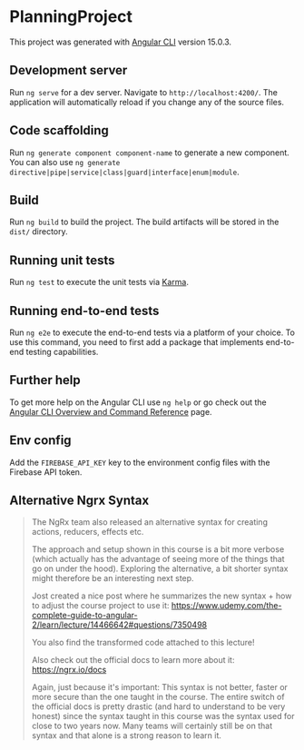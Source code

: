# PlanningProject

This project was generated with [Angular CLI](https://github.com/angular/angular-cli) version 15.0.3.

## Development server

Run `ng serve` for a dev server. Navigate to `http://localhost:4200/`. The application will automatically reload if you
change any of the source files.

## Code scaffolding

Run `ng generate component component-name` to generate a new component. You can also
use `ng generate directive|pipe|service|class|guard|interface|enum|module`.

## Build

Run `ng build` to build the project. The build artifacts will be stored in the `dist/` directory.

## Running unit tests

Run `ng test` to execute the unit tests via [Karma](https://karma-runner.github.io).

## Running end-to-end tests

Run `ng e2e` to execute the end-to-end tests via a platform of your choice. To use this command, you need to first add a
package that implements end-to-end testing capabilities.

## Further help

To get more help on the Angular CLI use `ng help` or go check out
the [Angular CLI Overview and Command Reference](https://angular.io/cli) page.

## Env config

Add the `FIREBASE_API_KEY` key to the environment config files with the Firebase API token.

## Alternative Ngrx Syntax

> The NgRx team also released an alternative syntax for creating actions, reducers, effects etc.
>
> The approach and setup shown in this course is a bit more verbose (which actually has the advantage of seeing more of
> the things that go on under the hood). Exploring the alternative, a bit shorter syntax might therefore be an interesting
> next step.
>
> Jost created a nice post where he summarizes the new syntax + how to adjust the course project to use
> it: https://www.udemy.com/the-complete-guide-to-angular-2/learn/lecture/14466642#questions/7350498
>
> You also find the transformed code attached to this lecture!
>
> Also check out the official docs to learn more about it: https://ngrx.io/docs
>
> Again, just because it's important: This syntax is not better, faster or more secure than the one taught in the
> course. The entire switch of the official docs is pretty drastic (and hard to understand to be very honest) since the
> syntax taught in this course was the syntax used for close to two years now. Many teams will certainly still be on that
> syntax and that alone is a strong reason to learn it.
